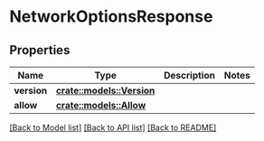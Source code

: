 # NetworkOptionsResponse

## Properties

Name | Type | Description | Notes
------------ | ------------- | ------------- | -------------
**version** | [**crate::models::Version**](Version.md) |  | 
**allow** | [**crate::models::Allow**](Allow.md) |  | 

[[Back to Model list]](../README.md#documentation-for-models) [[Back to API list]](../README.md#documentation-for-api-endpoints) [[Back to README]](../README.md)


